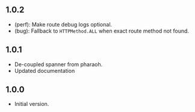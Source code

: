## 1.0.2

- (perf): Make route debug logs optional.
- (bug): Fallback to `HTTPMethod.ALL` when exact route method not found.

## 1.0.1

- De-coupled spanner from pharaoh.
- Updated documentation

## 1.0.0

- Initial version.
